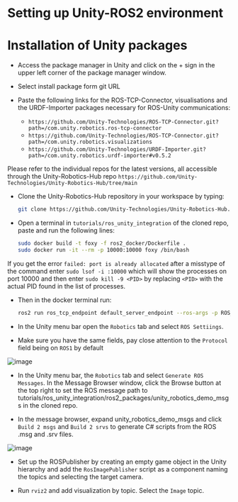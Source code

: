 # Setting up Unity-ROS2 environment

# Installation of Unity packages

- Access the package manager in Unity and click on the + sign in the upper left corner of the package manager window.
  
- Select install package form git URL
  
- Paste the following links for the ROS-TCP-Connector, visualisations and the URDF-Importer packages necessary for ROS-Unity communications:
  - `https://github.com/Unity-Technologies/ROS-TCP-Connector.git?path=/com.unity.robotics.ros-tcp-connector`
  - `https://github.com/Unity-Technologies/ROS-TCP-Connector.git?path=/com.unity.robotics.visualizations`
  - `https://github.com/Unity-Technologies/URDF-Importer.git?path=/com.unity.robotics.urdf-importer#v0.5.2`

Please refer to the individual repos for the latest versions, all accessible through the Unity-Robotics-Hub repo `https://github.com/Unity-Technologies/Unity-Robotics-Hub/tree/main`

- Clone the Unity-Robotics-Hub repository in your workspace by typing:
  ```bash
  git clone https://github.com/Unity-Technologies/Unity-Robotics-Hub.git
  ```
  
- Open a terminal in `tutorials/ros_unity_integration` of the cloned repo, paste and run the following lines:
  ```bash
  sudo docker build -t foxy -f ros2_docker/Dockerfile .
  sudo docker run -it --rm -p 10000:10000 foxy /bin/bash
  ```

If you get the error `failed: port is already allocated` after a misstype of the command enter `sudo lsof -i :10000` which will show the processes on port 10000 and then enter `sudo kill -9 <PID>` by replacing `<PID>` with the actual PID found in the list of processes.
  
- Then in the docker terminal run:
  ```bash
  ros2 run ros_tcp_endpoint default_server_endpoint --ros-args -p ROS_IP:=0.0.0.0
  ```
  
- In the Unity menu bar open the `Robotics` tab and select `ROS Settiings`.
  
- Make sure you have the same fields, pay close attention to the `Protocol` field being on `ROS1` by default

![image](https://github.com/user-attachments/assets/18c899a0-e67f-4612-92e4-df0765c7b9e7)

- In the Unity menu bar, the `Robotics` tab and select `Generate ROS Messages`. In the Message Browser window, click the Browse button at the top right to set the ROS message path to tutorials/ros_unity_integration/ros2_packages/unity_robotics_demo_msgs in the cloned repo.


- In the message browser, expand unity_robotics_demo_msgs and click `Build 2 msgs` and `Build 2 srvs` to generate C# scripts from the ROS .msg and .srv files.

![image](https://github.com/user-attachments/assets/9d3a4f0c-d1d7-473b-83c9-d35c60d10fd7)

- Set up the ROSPublisher by creating an empty game object in the Unity hierarchy and add the `RosImagePublisher` script as a component naming the topics and selecting the target camera.

- Run `rviz2` and add visualization by topic. Select the `Image` topic.
